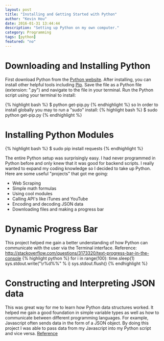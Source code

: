 ```yaml
---
layout: post
title: "Installing and Getting Started with Python"
author: "Kevin Hou"
date: 2016-01-31 13:44:44
description: "Setting up Python on my own computer."
category: Programming
tags: [python]
featured: "no"
---
```

# Downloading and Installing Python
First download Python from the <a href="https://www.python.org/downloads/">Python website</a>. After installing, you can install other helpful tools including <a href="https://bootstrap.pypa.io/get-pip.py">Pip</a>. Save the file as a Python file (extension: ".py") and navigate to the file in your terminal. Run the Python script using your terminal to install:

{% highlight bash %}
$ python get-pip.py
{% endhighlight %}
so
In order to install globally you may to run a "sudo" install:
{% highlight bash %}
$ sudo python get-pip.py
{% endhighlight %}

# Installing Python Modules
{% highlight bash %}
$ sudo pip install requests
{% endhighlight %}

The entire Python setup was surprisingly easy. I had never programmed in Python before and only knew that it was good for backend scripts. I really wanted to expand my coding knowledge so I decided to take up Python. Here are some useful "projects" that got me going:
<ul>
  <li>Web Scraping</li>
  <li>Simple math formulas</li>
  <li>Using cool modules</li>
  <li>Calling API's like iTunes and YouTube</li>
  <li>Encoding and decoding JSON data</li>
  <li>Downloading files and making a progress bar</li>
</ul>


# Dynamic Progress Bar
This project helped me gain a better understanding of how Python can communicate with the user via the Terminal interface.
Reference: <a href="http://stackoverflow.com/questions/3173320/text-progress-bar-in-the-console">http://stackoverflow.com/questions/3173320/text-progress-bar-in-the-console</a>
{% highlight python %}
for i in range(100):
    time.sleep(1)
    sys.stdout.write("\r%d%%" % i)
    sys.stdout.flush()
{% endhighlight %}

# Constructing and Interpreting JSON data
This was great way for me to learn how Python data structures worked. It helped me gain a good foundation in simple variable types as well as how to communicate between different programming languages. For example, Javascript often sends data in the form of a JSON object. By doing this project I was able to pass data from my Javascript into my Python script and vice versa. <a href="https://docs.python.org/2/library/json.html">Reference</a>

